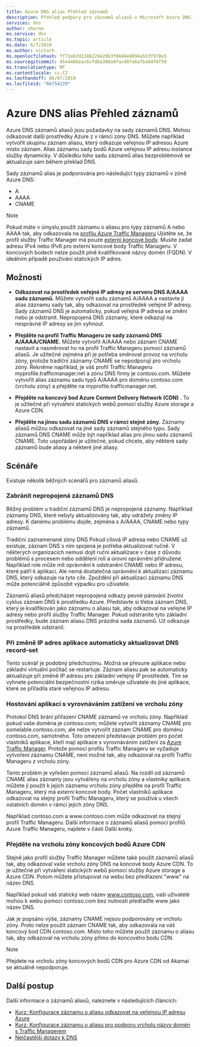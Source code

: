 ```yaml
---
title: Azure DNS alias Přehled záznamů
description: Přehled podpory pro záznamů aliasů v Microsoft Azure DNS.
services: dns
author: vhorne
ms.service: dns
ms.topic: article
ms.date: 6/7/2019
ms.author: victorh
ms.openlocfilehash: ff71eb7d1386226e29b3f0846e0894a553f978e5
ms.sourcegitcommit: 45e4466eac6cfd6a30da9facd8fe6afba64f6f50
ms.translationtype: MT
ms.contentlocale: cs-CZ
ms.lasthandoff: 06/07/2019
ms.locfileid: "66754229"
---
```

# <a name="azure-dns-alias-records-overview"></a>Azure DNS alias Přehled záznamů

Azure DNS záznamů aliasů jsou požadavky na sady záznamů DNS. Mohou odkazovat další prostředky Azure z v rámci zóny DNS. Můžete například vytvořit skupinu záznam aliasu, který odkazuje veřejnou IP adresou Azure místo záznam. Alias záznamu sady bodů Azure veřejnou IP adresu instance služby dynamicky. V důsledku toho sadu záznamů alias bezproblémově se aktualizuje sám během překlad DNS.

Sady záznamů alias je podporována pro následující typy záznamů v zóně Azure DNS: 

- A
- AAAA
- CNAME

> [!NOTE]
> Pokud máte v úmyslu použít záznamu o aliasu pro typy záznamů A nebo AAAA tak, aby odkazovala na [profilu Azure Traffic Manageru](../traffic-manager/quickstart-create-traffic-manager-profile.md) Ujistěte se, že profil služby Traffic Manager má pouze [externí koncové body](../traffic-manager/traffic-manager-endpoint-types.md#external-endpoints). Musíte zadat adresu IPv4 nebo IPv6 pro externí koncové body Traffic Manageru. V koncových bodech nelze použít plně kvalifikované názvy domén (FQDN). V ideálním případě používání statických IP adres.

## <a name="capabilities"></a>Možnosti

- **Odkazovat na prostředek veřejné IP adresy ze serveru DNS A/AAAA sadu záznamů.** Můžete vytvořit sadu záznamů A/AAAA a nastavte ji alias záznamu sady tak, aby odkazoval na prostředek veřejné IP adresy. Sady záznamů DNS je automaticky, pokud veřejná IP adresa se změní nebo je odstranit. Nepropojená DNS záznamy, které odkazují na nesprávné IP adresy se jim vyhnout.

- **Přejděte na profil Traffic Manageru ze sady záznamů DNS A/AAAA/CNAME.** Můžete vytvořit A/AAAA nebo záznam CNAME nastavit a nasměrovat ho na profil Traffic Manageru pomocí záznamů aliasů. Je užitečné zejména při je potřeba směrovat provoz na vrcholu zóny, protože tradiční záznamy CNAME se nepodporují pro vrcholu zóny. Řekněme například, je váš profil Traffic Manageru myprofile.trafficmanager.net a zónu DNS firmy je contoso.com. Můžete vytvořit alias záznamu sadu typů A/AAAA pro doménu contoso.com (vrcholu zóny) a přejděte na myprofile.trafficmanager.net.
- **Přejděte na koncový bod Azure Content Delivery Network (CDN)** . To je užitečné při vytváření statických webů pomocí služby Azure storage a Azure CDN.
- **Přejděte na jinou sadu záznamů DNS v rámci stejné zóny.** Záznamy aliasů můžou odkazovat na jiné sady záznamů stejného typu. Sady záznamů DNS CNAME může být například alias pro jinou sadu záznamů CNAME. Toto uspořádání je užitečné, pokud chcete, aby některé sady záznamů bude aliasy a některé jiné aliasy.

## <a name="scenarios"></a>Scénáře

Existuje několik běžných scénářů pro záznamů aliasů.

### <a name="prevent-dangling-dns-records"></a>Zabránit nepropojená záznamů DNS

Běžný problém u tradiční záznamů DNS je nepropojená záznamy. Například záznamy DNS, které nebyly aktualizovány tak, aby odrážely změny IP adresy. K danému problému dojde, zejména s A/AAAA, CNAME nebo typy záznamů.

Tradiční zaznamenané zóny DNS Pokud cílová IP adresa nebo CNAME už existuje, záznam DNS s ním spojená je potřeba aktualizovat ručně. V některých organizacích nemusí dojít ruční aktualizace v čase z důvodu problémů s procesem nebo oddělení rolí a úrovní oprávnění přidružené. Například role může mít oprávnění k odstranění CNAME nebo IP adresu, které patří k aplikaci. Ale nemá dostatečná oprávnění k aktualizaci záznamu DNS, který odkazuje na tyto cíle. Zpoždění při aktualizaci záznamu DNS může potenciálně způsobit výpadku pro uživatele.

Záznamů aliasů předcházet nepropojená odkazy pevné párování životní cyklus záznam DNS k prostředku Azure. Představte si třeba záznam DNS, který je kvalifikován jako záznamu o aliasu tak, aby odkazoval na veřejné IP adresy nebo profil služby Traffic Manager. Pokud odstraníte tyto základní prostředky, bude záznam aliasu DNS prázdná sada záznamů. Už odkazuje na prostředek odstranil.

### <a name="update-dns-record-set-automatically-when-application-ip-addresses-change"></a>Při změně IP adres aplikace automaticky aktualizovat DNS record-set

Tento scénář je podobný předchozímu. Možná se přesune aplikace nebo základní virtuální počítač se restartuje. Záznam aliasu pak se automaticky aktualizuje při změně IP adresu pro základní veřejný IP prostředek. Tím se vyhnete potenciální bezpečnostní rizika směruje uživatele do jiné aplikace, které se přiřadila staré veřejnou IP adresu.

### <a name="host-load-balanced-applications-at-the-zone-apex"></a>Hostování aplikací s vyrovnáváním zatížení ve vrcholu zóny

Protokol DNS brání přiřazení CNAME záznamů ve vrcholu zóny. Například pokud vaše doména je contoso.com; můžete vytvořit záznamy CNAME pro somelable.contoso.com; ale nelze vytvořit záznam CNAME pro doménu contoso.com, samotného.
Toto omezení představuje problém pro počet vlastníků aplikace, kteří mají aplikace s vyrovnáváním zatížení za [Azure Traffic Manager](../traffic-manager/traffic-manager-overview.md). Protože pomocí profilu Traffic Manageru se vyžaduje vytvoření záznamu CNAME, není možné tak, aby odkazoval na profil Traffic Manageru z vrcholu zóny.

Tento problém je vyřešen pomocí záznamů aliasů. Na rozdíl od záznamů CNAME alias záznamy jsou vytvářeny na vrcholu zóny a vlastníky aplikace. můžete ji použít k jejich záznamu vrcholu zóny přejděte na profil Traffic Manageru, který má externí koncové body. Počet vlastníků aplikace odkazovat na stejný profil Traffic Manageru, který se používá u všech ostatních domén v rámci jejich zóny DNS.

Například contoso.com a www\.contoso.com může odkazovat na stejný profil Traffic Manageru. Další informace o záznamů aliasů pomocí profilů Azure Traffic Manageru, najdete v části Další kroky.

### <a name="point-zone-apex-to-azure-cdn-endpoints"></a>Přejděte na vrcholu zóny koncových bodů Azure CDN

Stejně jako profil služby Traffic Manager můžete také použít záznamů aliasů tak, aby odkazoval vaše vrcholu zóny DNS na koncové body Azure CDN. To je užitečné při vytváření statických webů pomocí služby Azure storage a Azure CDN. Potom můžete přistupovat na webu bez předřazení "www" na název DNS.

Například pokud váš statický web název www.contoso.com, vaši uživatelé mohou k webu pomocí contoso.com bez nutnosti předřaďte www jako název DNS.

Jak je popsáno výše, záznamy CNAME nejsou podporovány ve vrcholu zóny. Proto nelze použít záznam CNAME tak, aby odkazovala na váš koncový bod CDN contoso.com. Místo toho můžete použít záznamu o aliasu tak, aby odkazoval na vrcholu zóny přímo do koncového bodu CDN.

> [!NOTE]
> Přejdete na vrcholu zóny koncových bodů CDN pro Azure CDN od Akamai se aktuálně nepodporuje.

## <a name="next-steps"></a>Další postup

Další informace o záznamů aliasů, naleznete v následujících článcích:

- [Kurz: Konfigurace záznamu o aliasu odkazovat na veřejnou IP adresu Azure](tutorial-alias-pip.md)
- [Kurz: Konfigurace záznamu o aliasu pro podporu vrcholu názvy domén s Traffic Managerem](tutorial-alias-tm.md)
- [Nejčastější dotazy k DNS](https://docs.microsoft.com/azure/dns/dns-faq#alias-records)
